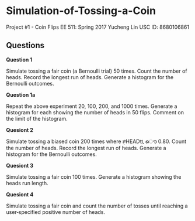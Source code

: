# Simulation-of-Tossing-a-Coin

Project #1 - Coin Flips
EE 511: Spring 2017
Yucheng Lin
USC ID: 8680106861

## Questions

**Question 1**

Simulate tossing a fair coin (a Bernoulli trial) 50 times. Count the number of heads. Record the longest run of heads. Generate a histogram for the Bernoulli outcomes.

**Question 1a**

Repeat the above experiment 20, 100, 200, and 1000 times. Generate a histogram for each showing the number of heads in 50 flips. Comment on the limit of the histogram.

**Quesiont 2**

Simulate tossing a biased coin 200 times where ܲሾHEADሿ ൌ 0.80. Count the number of heads. Record the longest run of heads. Generate a histogram for the Bernoulli outcomes.

**Quesiont 3**

Simulate tossing a fair coin 100 times. Generate a histogram showing the heads run length.

**Quesiont 4**

Simulate tossing a fair coin and count the number of tosses until reaching a user‐specified positive number of heads.
